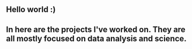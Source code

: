 ## Hello world :)

## In here are the projects I've worked on.  They are all mostly focused on data analysis and science.
